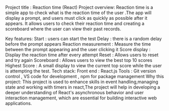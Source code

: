 
Project title : Reaction time (React)
Project overview:
Reaction time is a simple app to check what is the reaction time of the user .The app will display a prompt, and users must click as quickly as possible after it appears. It allows users to check their reaction time and creating a scoreboard where the user can view their past records.

Key features:
Start : users can start the test
Delay : there is a random delay before the prompt appears
Reaction measurement : Measure the time between the prompt appearing and the user clicking it
Score display : Display the reaction time after every attempt
Reset : Allows users to reset and try again
Scoreboard : Allows users to view the best top 10 scores
Highest Score : A small display to view the current top score while the user is attempting the test.
Tech stack:
Front end : React.js
Tools : Git version control , VS code for development , npm for package management
Why this project:
This project is used to enhance skills in event handling,managing state and working with timers in react,The project will help in developing a deeper understanding of React's asynchronous behavior and user interaction management, which are essential for building interactive web applications.